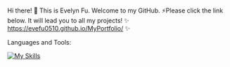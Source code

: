 Hi there! 👋 This is Evelyn Fu. Welcome to my GitHub. 
⚡Please click the link below. It will lead you to all my projects! 
✨   https://evefu0510.github.io/MyPortfolio/  ✨


Languages and Tools: 

[![My Skills](https://skillicons.dev/icons?i=java,python,cs,cpp,php,mysql,html,css,js,bootstrap,svg,php,vscode,github,dotnet,eclipse,idea,ps)](https://skillicons.dev/icons?)
